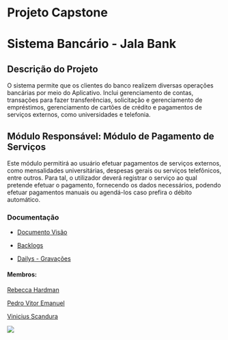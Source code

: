 # Projeto Capstone 
# Sistema Bancário - Jala Bank

## Descrição do Projeto
O sistema permite que os clientes do banco realizem diversas operações bancárias por meio do Aplicativo. Inclui gerenciamento de contas, transações para fazer transferências, solicitação e gerenciamento de empréstimos, gerenciamento de cartões de crédito e pagamentos de serviços externos, como universidades e telefonia.

## Módulo Responsável: Módulo de Pagamento de Serviços
Este módulo permitirá ao usuário efetuar pagamentos de serviços externos, como mensalidades universitárias, despesas gerais ou serviços telefônicos, entre outros. Para tal, o utilizador deverá registrar o serviço ao qual pretende efetuar o pagamento, fornecendo os dados necessários, podendo efetuar pagamentos manuais ou agendá-los caso prefira o débito automático.

### Documentação

- [Documento Visão](https://jalauniv-my.sharepoint.com/:w:/r/personal/rebecca_ribeiro_jala_university/_layouts/15/Doc.aspx?sourcedoc=%7B82F1C30A-6807-4DB3-8C41-3F62FC58507E%7D&file=Projeto%20DS2%20-%20Guaxinins.docx&action=default&mobileredirect=true)

- [Backlogs](https://jalauniv-my.sharepoint.com/:x:/r/personal/rebecca_ribeiro_jala_university/_layouts/15/Doc.aspx?sourcedoc=%7BDDF1A150-9618-4330-AD40-61EF45457163%7D&file=Documento%20Backlog%20e%20Daily.xlsx&action=default&mobileredirect=true)

- [Dailys - Gravações](https://jalauniv-my.sharepoint.com/:x:/r/personal/rebecca_ribeiro_jala_university/_layouts/15/Doc.aspx?sourcedoc=%7B7FE13BB7-4660-4A35-975A-E0CC13F1C691%7D&file=Grava%C3%A7%C3%B5es%20-%20Dailys.xlsx&action=default&mobileredirect=true)

#### Membros:
[Rebecca Hardman](https://github.com/Bex-Hard)

[Pedro Vitor Emanuel](https://github.com/pedrofrs)

[Vinicius Scandura](https://github.com/ScanVM)


![](https://encrypted-tbn0.gstatic.com/images?q=tbn:ANd9GcTMIE5bVV_WauBP4ebHNgDngmoYqupdBL-gY_Uh9BYnqw&s)
